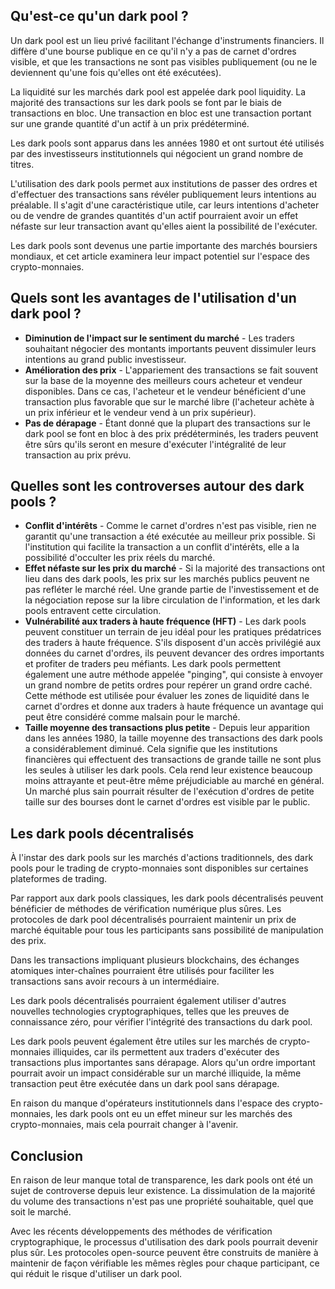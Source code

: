 ## Qu'est-ce qu'un dark pool ?

Un dark pool est un lieu privé facilitant l'échange d'instruments financiers. Il diffère d'une bourse publique en ce qu'il n'y a pas de carnet d'ordres visible, et que les transactions ne sont pas visibles publiquement (ou ne le deviennent qu'une fois qu'elles ont été exécutées).

La liquidité sur les marchés dark pool est appelée dark pool liquidity. La majorité des transactions sur les dark pools se font par le biais de transactions en bloc. Une transaction en bloc est une transaction portant sur une grande quantité d'un actif à un prix prédéterminé.

Les dark pools sont apparus dans les années 1980 et ont surtout été utilisés par des investisseurs institutionnels qui négocient un grand nombre de titres.

L'utilisation des dark pools permet aux institutions de passer des ordres et d'effectuer des transactions sans révéler publiquement leurs intentions au préalable. Il s'agit d'une caractéristique utile, car leurs intentions d'acheter ou de vendre de grandes quantités d'un actif pourraient avoir un effet néfaste sur leur transaction avant qu'elles aient la possibilité de l'exécuter.

Les dark pools sont devenus une partie importante des marchés boursiers mondiaux, et cet article examinera leur impact potentiel sur l'espace des crypto-monnaies.

## Quels sont les avantages de l'utilisation d'un dark pool ?

- **Diminution de l'impact sur le sentiment du marché** - Les traders souhaitant négocier des montants importants peuvent dissimuler leurs intentions au grand public investisseur. 
- **Amélioration des prix** - L'appariement des transactions se fait souvent sur la base de la moyenne des meilleurs cours acheteur et vendeur disponibles. Dans ce cas, l'acheteur et le vendeur bénéficient d'une transaction plus favorable que sur le marché libre (l'acheteur achète à un prix inférieur et le vendeur vend à un prix supérieur). 
- **Pas de dérapage** - Étant donné que la plupart des transactions sur le dark pool se font en bloc à des prix prédéterminés, les traders peuvent être sûrs qu'ils seront en mesure d'exécuter l'intégralité de leur transaction au prix prévu.

## Quelles sont les controverses autour des dark pools ?

- **Conflit d'intérêts** - Comme le carnet d'ordres n'est pas visible, rien ne garantit qu'une transaction a été exécutée au meilleur prix possible. Si l'institution qui facilite la transaction a un conflit d'intérêts, elle a la possibilité d'occulter les prix réels du marché.
- **Effet néfaste sur les prix du marché** - Si la majorité des transactions ont lieu dans des dark pools, les prix sur les marchés publics peuvent ne pas refléter le marché réel. Une grande partie de l'investissement et de la négociation repose sur la libre circulation de l'information, et les dark pools entravent cette circulation.
- **Vulnérabilité aux traders à haute fréquence (HFT)** - Les dark pools peuvent constituer un terrain de jeu idéal pour les pratiques prédatrices des traders à haute fréquence. S'ils disposent d'un accès privilégié aux données du carnet d'ordres, ils peuvent devancer des ordres importants et profiter de traders peu méfiants. Les dark pools permettent également une autre méthode appelée "pinging", qui consiste à envoyer un grand nombre de petits ordres pour repérer un grand ordre caché. Cette méthode est utilisée pour évaluer les zones de liquidité dans le carnet d'ordres et donne aux traders à haute fréquence un avantage qui peut être considéré comme malsain pour le marché.
- **Taille moyenne des transactions plus petite** - Depuis leur apparition dans les années 1980, la taille moyenne des transactions des dark pools a considérablement diminué. Cela signifie que les institutions financières qui effectuent des transactions de grande taille ne sont plus les seules à utiliser les dark pools. Cela rend leur existence beaucoup moins attrayante et peut-être même préjudiciable au marché en général. Un marché plus sain pourrait résulter de l'exécution d'ordres de petite taille sur des bourses dont le carnet d'ordres est visible par le public. 

## Les dark pools décentralisés

À l'instar des dark pools sur les marchés d'actions traditionnels, des dark pools pour le trading de crypto-monnaies sont disponibles sur certaines plateformes de trading.

Par rapport aux dark pools classiques, les dark pools décentralisés peuvent bénéficier de méthodes de vérification numérique plus sûres. Les protocoles de dark pool décentralisés pourraient maintenir un prix de marché équitable pour tous les participants sans possibilité de manipulation des prix. 

Dans les transactions impliquant plusieurs blockchains, des échanges atomiques inter-chaînes pourraient être utilisés pour faciliter les transactions sans avoir recours à un intermédiaire.

Les dark pools décentralisés pourraient également utiliser d'autres nouvelles technologies cryptographiques, telles que les preuves de connaissance zéro, pour vérifier l'intégrité des transactions du dark pool. 

Les dark pools peuvent également être utiles sur les marchés de crypto-monnaies illiquides, car ils permettent aux traders d'exécuter des transactions plus importantes sans dérapage. Alors qu'un ordre important pourrait avoir un impact considérable sur un marché illiquide, la même transaction peut être exécutée dans un dark pool sans dérapage.

En raison du manque d'opérateurs institutionnels dans l'espace des crypto-monnaies, les dark pools ont eu un effet mineur sur les marchés des crypto-monnaies, mais cela pourrait changer à l'avenir.

## Conclusion

En raison de leur manque total de transparence, les dark pools ont été un sujet de controverse depuis leur existence. La dissimulation de la majorité du volume des transactions n'est pas une propriété souhaitable, quel que soit le marché.

Avec les récents développements des méthodes de vérification cryptographique, le processus d'utilisation des dark pools pourrait devenir plus sûr. Les protocoles open-source peuvent être construits de manière à maintenir de façon vérifiable les mêmes règles pour chaque participant, ce qui réduit le risque d'utiliser un dark pool.
